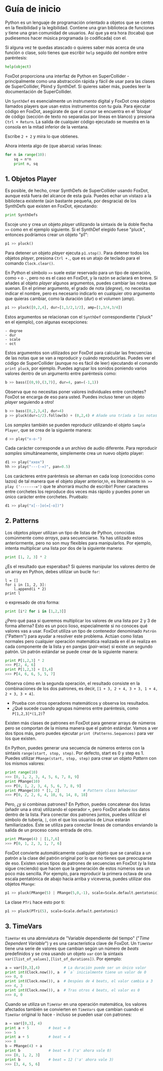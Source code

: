 # Guí­a de inicio

Python es un lenguaje de programación orientado a objetos que se centra en la flexibilidad y la legibilidad. Contiene una gran biblioteca de funciones y tiene una gran comunidad de usuarios. Así que ya era hora (tocaba) que pudiesemos hacer música programada (o codificada) con el.

Si alguna vez te quedas atascado o quieres saber más acerca de una función o clase, solo tienes que escribir `help` seguido del nombre entre paréntesis:

```python
help(object)
```

FoxDot proporciona una interfaz de Python en SuperCollider - principalmente como una abstracción rápida y fácil de usar para las clases de SuperCollider, Pbind y SynthDef. Si quieres saber más, puedes leer la documentación de SuperCollider.

Un `SynthDef` es esencialmente un instrumento digital y FoxDot crea objetos llamados players que usan estos instrumentos con tu guía. Para ejecutar código en FoxDot, asegúrate de que el cursor se encuentra en el 'bloque' de código (sección de texto no separadas por líneas en blanco) y presiona `Ctrl + Return`. La salida de cualquier código ejecutado se muestra en la consola en la mitad inferior de la ventana.

Escribe `2 + 2` y mira lo que obtienes.

Ahora intenta algo de (que abarca) varias líneas:

```python
for n in range(10):
    sq = n*n
    print n, sq
```

## 1. Objetos Player

Es posible, de hecho, crear SynthDefs de SuperCollider usando FoxDot, aunque está fuera del alcance de esta guía. Puedes echar un vistazo a la biblioteca existente (aún bastante pequeña, por desgracia) de los SynthDefs que existen en FoxDot, ejecutando:

```python
print SynthDefs
```

Escoje uno y crea un objeto *player* utilizando la sintaxis de la doble flecha `>>` como en el ejemplo siguiente. Si el SynthDef elegido fuese "pluck", entonces podríamos crear un objeto "p1":

```python
p1 >> pluck()
```

Para detener un objeto *player* ejecuta `p1.stop()`. Para detener todos los objetos *player*, presiona `Ctrl +.`, que es un atajo de teclado para el comando `Clock.clear()`.

En Python el símbolo `>>` suele estar reservado para un tipo de operación, como `+` o `-`, pero no es el caso en FoxDot, y la razón se aclarará en breve. Si añades al objeto *player* algunos argumentos, puedes cambiar las notas que suenan. En el primer argumento, el grado de nota (*degree*), no necesitas indicar el nombre, pero es necesario indicarlo en cualquier otro argumento que quieras cambiar, como la duración (*dur*) o el volumen (*amp*).

```python
p1 >> pluck([0,2,4], dur=[1,1/2,1/2], amp=[1,3/4,3/4])
```

Estos argumentos se relacionan con el `SynthDef` correspondiente ("pluck" en el ejemplo), con algunas excepciones:

    - degree
    - dur
    - scale
    - oct

Estos argumentos son utilizados por FoxDot para calcular las frecuencias de las notas que se van a reproducir y cuándo reproducirlas. Puedes ver el código de SuperCollider (aunque no es fácil de leer) ejecutando el comando `print pluck`, por ejemplo. Puedes agrupar los sonidos poniendo varios valores dentro de un argumento entre paréntesis como:

```python
b >> bass([(0,9),(3,7)], dur=4, pan=(-1,1))
```
Observa que no necesitas poner valores individuales entre corchetes? FoxDot se encarga de eso para usted. Puedes incluso tener un objeto *player* seguiendo a otro!

```python
b >> bass([0,2,3,4], dur=4)
p >> pluck(dur=1/2).follow(b) + (0,2,4) # Añade una tríada a las notas del bajo
```

Los *samples* también se pueden reproducir utilizando el objeto `Sample Player`, que se crea de la siguiente manera:

```python
d >> play("x-o-")
```

Cada carácter corresponde a un archivo de audio diferente. Para reproducir *samples* simultáneamente, simplemente crea un nuevo objeto player:

```python
d1 >> play("xxox")
hh >> play("---(-=)", pan=0.5)
```

Los carácteres entre paréntesis se alternan en cada loop (conocidos como lazos) de tal manera que el objeto player anterior,`hh`, es literalmente `hh >> play ('-------=')` que te ahorrará mucho de escribir! Poner caracteres entre corchetes los reproduce dos veces más rápido y puedes poner  un único carácter entre corchetes. Pruébalo:

```python
d1 >> play("x[--]o(=[-o])")
```

## 2. Patterns

Los objetos *player* utilizan un tipo de listas de Python, conocidas comúnmente como *arrays*, para secuenciarse. Ya has utilizado estos anteriormente, pero no son muy flexibles para manipularlos. Por ejemplo, intenta multiplicar una lista por dos de la siguiente manera:

```python
print [1, 2, 3] * 2
```

¿Es el resultado que esperabas? Si quieres manipular los valores dentro de un array en Python, debes utilizar un bucle `for`:

```
l = []
for i in [1, 2, 3]:
    l.append(i * 2)
print l
```
o expresado de otra forma:

```python
print [i*2 for i in [1,2,3]]
```

¿Pero qué pasa si queremos multiplicar los valores de una lista por 2 y 3 de forma alterna? Esto es un poco lioso, especialmente si no conoces qué valores vas a usar. FoxDot utiliza un tipo de contenedor denominado `Patrón` ("Pattern") para ayudar a resolver este problema. Actúan como listas normales pero cualquier operación matemática realizada en él se realiza en cada componente de la lista y en parejas (*pair-wise*) si existe un segundo patrón. Un patrón estándar se puede crear de la siguiente manera:

```python
print P[1,2,3] * 2
>>> P[2, 4, 6]
print P[1,2,3] + [3,4]
>>> P[4, 6, 6, 5, 5, 7]
```
Observa cómo en la segunda operación, el resultado consiste en la combinaciones de los dos patrones, es decir, `[1 + 3, 2 + 4, 3 + 3, 1 + 4, 2 + 3, 3 + 4]`.

 - Prueba con otros operadores matemáticos y observa los resultados.
 - ¿Qué sucede cuando agrupas números entre paréntesis, como `P[1,2,3]*(1,2)`?

Existen más clases de patrones en FoxDot para generar arrays de números pero se comportan de la misma manera que el patrón estándar. Vamos a ver dos tipos más­, pero puedes ejecutar `print (Patterns.Sequences)` para ver los que existen.

En Python, puedes generar una secuencia de números enteros con la sintaxis `range(start, stop, step)`. Por defecto, start es 0 y step es 1. Puedes utilizar `PRange(start, stop, step)` para crear un objeto *Pattern* con los mismos valores:

```python
print range(10)
>>> [0, 1, 2, 3, 4, 5, 6, 7, 8, 9]
print PRange(10)
>>> P[0, 1, 2, 3, 4, 5, 6, 7, 8, 9]
print PRange(10) * [1, 2]           # Pattern class behaviour
>>> P[0, 2, 2, 6, 4, 10, 6, 14, 8, 18]
```

Pero, ¿y si combinas patrones? En Python, puedes concatenar dos listas (añadir una a otra) utilizando el operador `+`, pero FoxDot añade los datos dentro de la lista. Para conectar dos patrones juntos, puedes utilizar el símbolo de tuberia, `|`, con el que los usuarios de Linux estarán familiarizados. Éste se utiliza para conectar líneas de comandos enviando la salida de un proceso como entrada de otro.

```python
print PRange(4) | [1,7,6]
>>> P[0, 1, 2, 3, 1, 7, 6]
```

FoxDot convierte automáticamente cualquier objeto que se canaliza a un patrón a la clase del patrón original por lo que no tienes que preocuparse de eso. Existen varios tipos de patrones de secuencias en FoxDot (y la lista sigue creciendo) que hacen que la generación de estos números sea un poco más sencilla. Por ejemplo, para reproducir la primera octava de una escala pentatónica de abajo hacia arriba y viceversa, puedes utilizar dos objetos `PRange`:

```python
p1 >> pluck(PRange(5) | PRange(5,0,-1), scale=Scale.default.pentatonic)
```

La clase `PTri` hace esto por ti:

```python
p1 >> pluck(PTri(5), scale=Scale.default.pentatonic)
```

## 3. TimeVars

`TimeVar` es una abreviatura de "Variable dependiente del tiempo" ("*Time Dependent Variable*") y es una caracterí­stica clave de FoxDot. Un `TimeVar` tiene una serie de valores que cambian según un número de *beats* predefinidos y se crea usando un objeto `var` con la sintaxis `var([list_of_values],[list_of_durations])`. Por ejemplo:

```python
a = var([0,3],4)           # La duración puede ser un único valor 
print int(Clock.now()), a  # `a` inicialmente tiene un valor de 0
>>> 0, 0
print int(Clock.now()), a  # Despúes de 4 beats, el valor cambia a 3
>>> 4, 3
print int(Clock.now()), a  # Tras otros 4 beats, el valor es 0
>>> 8, 0
```

Cuando se utiliza un `TimeVar` en una operación matemática, los valores afectados también se convierten en `TimeVars` que cambian cuando el `TimeVar` original lo hace - incluso se pueden usar con patrones:

```python
a = var([0,3], 4)
print a + 5         # beat = 0
>>> 5
print a + 5         # beat = 4
>>> 8
b = PRange(4) + a
print b             # beat = 8 ('a' ahora vale 0)
>>> [0, 1, 2, 3]
print b             # beat = 12 ('a' ahora vale 3)
>>> [3, 4, 5, 6]
```


